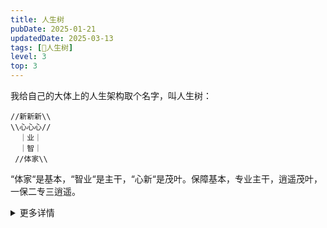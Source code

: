 ```yaml
---
title: 人生树
pubDate: 2025-01-21
updatedDate: 2025-03-13
tags: [🌳人生树]
level: 3
top: 3
---
```


我给自己的大体上的人生架构取个名字，叫人生树：

```
//新新新\\
\\心心心//
  ｜业｜
  ｜智｜
 //体家\\
```

“体家“是基本，“智业“是主干，“心新“是茂叶。保障基本，专业主干，逍遥茂叶，一保二专三逍遥。

<details><summary>更多详情</summary>

1. 体：健康、体能
2. 心：心灵、道德
3. 家：家庭、政治
4. 智：智能、技术
5. 业：事业、商业、专业
6. 新：创新、创意、异态

也可以叫六边形战士🐶：

```
   新
智/‾‾\业
心\__/家
   体
```
</details>
